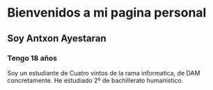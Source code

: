 #  Bienvenidos a mi pagina personal  #
  ## Soy Antxon Ayestaran ##
  ### Tengo 18 años ###
Soy un estudiante de Cuatro vintos de la rama informatica, de DAM concretamente.
He estudiado 2º de bachillerato humanistico.
